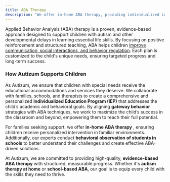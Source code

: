 ```yaml
---
title: ABA Therapy
description: "We offer in-home ABA therapy, providing individualized intervention to support children’s growth in familiar environments."
---
```


Applied Behavior Analysis (ABA) therapy is a proven, evidence-based approach designed to support children with autism and other developmental delays in learning essential life skills. By focusing on positive reinforcement and structured teaching, ABA helps children [improve communication, social interactions, and behavior regulation](/services/verbal-communication-skills-through-aba). Each plan is customized to the child's unique needs, ensuring targeted progress and long-term success.

### How Autizum Supports Children

As Autizum, we ensure that children with special needs receive the educational accommodations and services they deserve. We collaborate with families, schools, and therapists to create a comprehensive and personalized **Individualized Education Program (IEP)** that addresses the child’s academic and behavioral goals. By aligning **gateway behavior** strategies with ABA techniques, we work to maximize the child’s success in the classroom and beyond, empowering them to reach their full potential.

For families seeking support, we offer **in-home ABA therapy** , ensuring children receive personalized intervention in familiar environments. Additionally, our experts conduct **behavioral observation of students in schools** to better understand their challenges and create effective ABA-driven solutions.

At Autizum, we are committed to providing high-quality, **evidence-based ABA therapy** with structured, measurable progress. Whether it's **autism therapy at home** or **school-based ABA**, our goal is to equip every child with the skills they need to thrive.